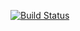 [![Build Status](https://travis-ci.org/SaraHeina/ohtu-viikko1.svg?branch=master)](https://travis-ci.org/SaraHeina/ohtu-viikko1)

